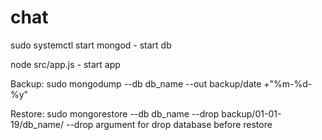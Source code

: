 # chat
sudo systemctl start mongod - start db

node src/app.js - start app

Backup: sudo mongodump --db db_name --out backup/date +"%m-%d-%y"

Restore: sudo mongorestore --db db_name --drop backup/01-01-19/db_name/ --drop argument for drop database before restore
